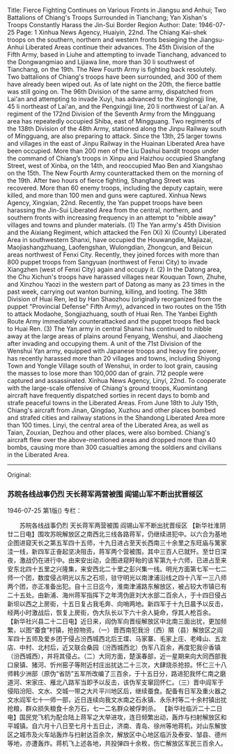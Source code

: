 Title: Fierce Fighting Continues on Various Fronts in Jiangsu and Anhui; Two Battalions of Chiang's Troops Surrounded in Tianchang; Yan Xishan's Troops Constantly Harass the Jin-Sui Border Region
Author:
Date: 1946-07-25
Page: 1
Xinhua News Agency, Huaiyin, 22nd. The Chiang Kai-shek troops on the southern, northern and western fronts besieging the Jiangsu-Anhui Liberated Areas continue their advances. The 45th Division of the Fifth Army, based in Liuhe and attempting to invade Tianchang, advanced to the Dongwangmiao and Lijiawa line, more than 30 li southwest of Tianchang, on the 19th. The New Fourth Army is fighting back resolutely. Two battalions of Chiang's troops have been surrounded, and 300 of them have already been wiped out. As of late night on the 20th, the fierce battle was still going on. The 96th Division of the same army, dispatched from Lai'an and attempting to invade Xuyi, has advanced to the Xinglongji line, 45 li northeast of Lai'an, and the Pengxingji line, 20 li northwest of Lai'an. A regiment of the 172nd Division of the Seventh Army from the Mingguang area has repeatedly occupied Shiba, east of Mingguang. Two regiments of the 138th Division of the 48th Army, stationed along the Jinpu Railway south of Mingguang, are also preparing to attack. Since the 13th, 25 larger towns and villages in the east of Jinpu Railway in the Huainan Liberated Area have been occupied. More than 200 men of the Liu Dashui bandit troops under the command of Chiang’s troops in Xinpu and Haizhou occupied Shangfang Street, west of Xinba, on the 14th, and reoccupied Mao Ben and Xiangshao on the 15th. The New Fourth Army counterattacked them on the morning of the 19th. After two hours of fierce fighting, Shangfang Street was recovered. More than 60 enemy troops, including the deputy captain, were killed, and more than 100 men and guns were captured.
    Xinhua News Agency, Xingxian, 22nd. Recently, the Yan puppet troops have been harassing the Jin-Sui Liberated Area from the central, northern, and southern fronts with increasing frequency in an attempt to "nibble away" villages and towns and plunder materials. (1) The Yan army's 45th Division and the Aixiang Regiment, which attacked the Fen (Xi) Xi (County) Liberated Area in southwestern Shanxi, have occupied the Houwangdie, Majiazai, Maojiashangzhuang, Laofengshan, Wulongdian, Zhongcun, and Beicun areas northwest of Fenxi City. Recently, they joined forces with more than 800 puppet troops from Sangyuan (northwest of Fenxi City) to invade Xiangzhen (west of Fenxi City) again and occupy it. (2) In the Datong area, the Chu Xichun's troops have harassed villages near Kouquan Town, Zhuhe, and Xinzhou Yaozi in the western part of Datong as many as 23 times in the past week, carrying out wanton burning, killing, and looting. The 38th Division of Huai Ren, led by Han Shaozhou (originally reorganized from the puppet "Provincial Defense" Fifth Army), advanced in two routes on the 15th to attack Modaohe, Songjiazhuang, south of Huai Ren. The Yanbei Eighth Route Army immediately counterattacked and the puppet troops fled back to Huai Ren. (3) The Yan army in central Shanxi has continued to nibble away at the large areas of plains around Fenyang, Wenshui, and Jiaocheng after invading and occupying them. A unit of the 71st Division of the Wenshui Yan army, equipped with Japanese troops and heavy fire power, has recently harassed more than 20 villages and towns, including Shiyong Town and Yongle Village south of Wenshui, in order to loot grain, causing the masses to lose more than 100,000 dan of grain. 712 people were captured and assassinated.
    Xinhua News Agency, Linyi, 22nd. To cooperate with the large-scale offensive of Chiang's ground troops, Kuomintang aircraft have frequently dispatched sorties in recent days to bomb and strafe peaceful towns in the Liberated Areas. From June 18th to July 15th, Chiang's aircraft from Jinan, Qingdao, Xuzhou and other places bombed and strafed cities and railway stations in the Shandong Liberated Area more than 100 times. Linyi, the central area of the Liberated Area, as well as Taian, Zouxian, Dezhou and other places, were also bombed. Chiang's aircraft flew over the above-mentioned areas and dropped more than 40 bombs, causing more than 300 casualties among the soldiers and civilians in the Liberated Area.



<hr /> 

Original: 


### 苏皖各线战事仍烈  天长蒋军两营被围  阎锡山军不断出扰晋绥区

1946-07-25
第1版()
专栏：

　　苏皖各线战事仍烈
    天长蒋军两营被围
    阎锡山军不断出扰晋绥区
    【新华社淮阴廿二日电】围攻苏皖解放区之南西北三线各路蒋军，仍继续进犯中。以六合为基地企图进窥天长之第五军四十五师，十九日进占至天长西南三十余里之东旺庙与篱家洼一线，新四军正奋起坚决阻击，蒋军两个营被围，其中三百人已就歼。至廿日深夜，激战仍在进行中。由来安出动，企图进窥盱眙的该军第九十六师，已进占至来安东北四十五里之兴隆集，来安西北二十里之彭兴集一线。明光方面第七军一七二师一个团，数度侵占明光以东之石坝，驻守明光以南津浦沿线之四十八军一三八师两个团，亦正准备出犯。自十三日迄今，淮南津浦路东解放区，被占较大市镇已有二十五处。由新浦、海州蒋军指挥下之年湾伪匪刘大水部二百余人，于十四日侵占新坝以西之上房街，十五日复占我毛奔、向哨两地。新四军于十九日晨予以反击，经两小时激战后，恢复上房街，伪大队长以下六十余人毙命，俘其人枪百余。
    【新华社兴县二十二日电】近日来，阎伪军向晋绥解放区中北南三面出扰，更加频繁，以图“蚕食”村镇，抢掠物资。（一）晋西南犯我汾（西）隰（县）解放区之阎军四十五师及爱乡团于侵占汾西城西北后王堞、马家寨、毛家上庄、老峰山、五龙店、中村、北村后，近又联合桑园（汾西城西北）伪军八百余，再度犯我＠香镇（汾西城西），并将其侵占。（二）大同方面，楚溪春部，近一星期来向大同西部我口泉镇、猪河、忻州窑子等附近村庄出扰达二十三次，大肆烧杀抢掠。怀仁三十八师韩少洲部（原伪“省防”五军所改编了三百余，于十五日分，路进犯我怀仁南之磨道河、宋家庄、雁北八路军当即予以反击，该伪军支窜回怀仁。（三）晋中阎军于侵陷汾阳、文水、交城一带之大片平川地区后，继续蚕食。配备有日军及重火器之文水阎军七十一师一部，近日连续向我文水南之石永镇、永乐村等二十余村镇出扰抢粮，群众损失粮食十余万石，七一二名群众被俘刺杀。
    【新华社临沂二十二日电】国民党飞机为配合陆上蒋军之大举进攻，连日频繁出动，轰炸与扫射解放区和平城镇。自六月十八日至七月十五日止，济南、青岛、徐州等地蒋机，对山东解放区之城市及火车站轰炸与扫射达百余次，解放区中心地区临沂及泰安、邹县、德州等地，亦遭轰炸。蒋机飞上述各地，共投弹四十余枚，伤亡解放区军民三百余人。
